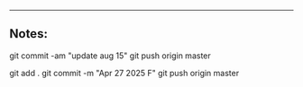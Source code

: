 ----

## Notes:

git commit -am "update aug 15"
git push origin master

git add .
git commit -m "Apr 27 2025 F"
git push origin master
